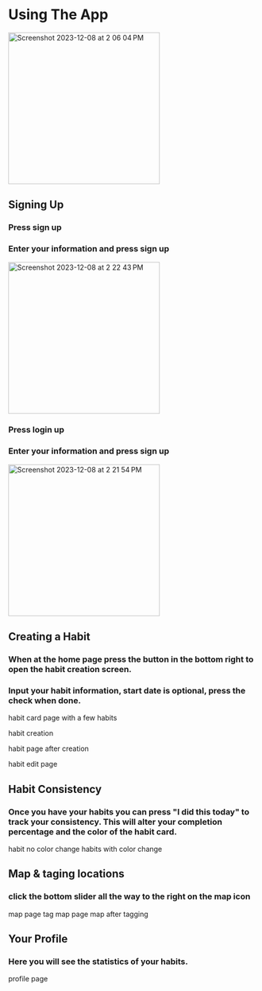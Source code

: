 # Using The App
<img width="305" alt="Screenshot 2023-12-08 at 2 06 04 PM" src="https://github.com/joeygarberick/MainCharacterHabitTracker/assets/112219906/f37d8f40-e547-44b4-8447-0bb433e10b66">

## Signing Up
### Press sign up
### Enter your information and press sign up
<img width="305" alt="Screenshot 2023-12-08 at 2 22 43 PM" src="https://github.com/joeygarberick/MainCharacterHabitTracker/assets/112219906/980fb94f-3f9a-436c-acf4-c5e1268caf7f">


### Press login up
### Enter your information and press sign up
<img width="305" alt="Screenshot 2023-12-08 at 2 21 54 PM" src="https://github.com/joeygarberick/MainCharacterHabitTracker/assets/112219906/bb2daddf-6b99-4a68-9c2f-9ec3957fe5fb">



## Creating a Habit
### When at the home page press the button in the bottom right to open the habit creation screen.

### Input your habit information, start date is optional, press the check when done.
habit card page with a few habits 

habit creation 

habit page after creation

habit edit page

## Habit Consistency
### Once you have your habits you can press "I did this today" to track your consistency. This will alter your completion percentage and the color of the habit card.

habit no color change
habits with color change

## Map & taging locations
### click the bottom slider all the way to the right on the map icon

map page
tag map page
map after tagging

## Your Profile
### Here you will see the statistics of your habits.

profile page
